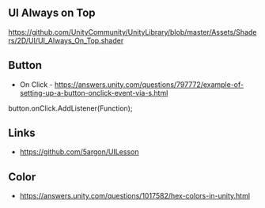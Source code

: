 ## UI Always on Top
https://github.com/UnityCommunity/UnityLibrary/blob/master/Assets/Shaders/2D/UI/UI_Always_On_Top.shader


## Button
- On Click - https://answers.unity.com/questions/797772/example-of-setting-up-a-button-onclick-event-via-s.html

button.onClick.AddListener(Function);


## Links

- https://github.com/5argon/UILesson

## Color
- https://answers.unity.com/questions/1017582/hex-colors-in-unity.html
